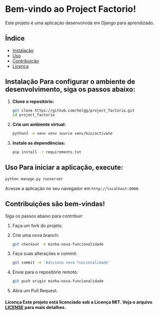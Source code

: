 
# Bem-vindo ao **Project Factorio**! 
Este projeto é uma aplicação desenvolvida em Django para aprendizado. 

## Índice 
- [Instalação](#instalação)
- [Uso](#uso)
- [Contribuição](#contribuição)
- [Licença](#licença)
  
## Instalação Para configurar o ambiente de desenvolvimento, siga os passos abaixo: 

1. **Clone o repositório:**
   ```bash
   git clone https://github.com/helgg/project_factorio.git
   cd project_factorio
2. **Crie um ambiente virtual:**
   ```bash
   python3 -m venv venv source venv/bin/activate
3. **Instale as dependências:**
   ```bash
   pip install -r requirements.txt
## Uso Para iniciar a aplicação, execute: 
 ```bash
python manage.py runserver
```

Acesse a aplicação no seu navegador em `http://localhost:8000`.

## Contribuições são bem-vindas! 
Siga os passos abaixo para contribuir: 
1. Faça um fork do projeto.
2. Crie uma nova branch:
   ```bash
   git checkout -b minha-nova-funcionalidade 
   ```
3. Faça suas alterações e commit:
   ```bash
   git commit -m 'Adiciona nova funcionalidade' 
4. Envie para o repositório remoto: 
	```bash
	git push origin minha-nova-funcionalidade
	```

5. Abra um Pull Request.
  
#### Licença Este projeto está licenciado sob a Licença MIT. Veja o arquivo [LICENSE](LICENSE) para mais detalhes.
